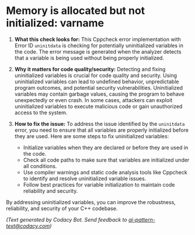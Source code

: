 # Memory is allocated but not initialized: varname

1. **What this check looks for:**
   This Cppcheck error implementation with Error ID `uninitdata` is checking for potentially uninitialized variables in the code. The error message is generated when the analyzer detects that a variable is being used without being properly initialized.

2. **Why it matters for code quality/security:**
   Detecting and fixing uninitialized variables is crucial for code quality and security. Using uninitialized variables can lead to undefined behavior, unpredictable program outcomes, and potential security vulnerabilities. Uninitialized variables may contain garbage values, causing the program to behave unexpectedly or even crash. In some cases, attackers can exploit uninitialized variables to execute malicious code or gain unauthorized access to the system.

3. **How to fix the issue:**
   To address the issue identified by the `uninitdata` error, you need to ensure that all variables are properly initialized before they are used. Here are some steps to fix uninitialized variables:
   - Initialize variables when they are declared or before they are used in the code.
   - Check all code paths to make sure that variables are initialized under all conditions.
   - Use compiler warnings and static code analysis tools like Cppcheck to identify and resolve uninitialized variable issues.
   - Follow best practices for variable initialization to maintain code reliability and security.

By addressing uninitialized variables, you can improve the robustness, reliability, and security of your C++ codebase.

_(Text generated by Codacy Bot. Send feedback to ai-pattern-text@codacy.com)_

